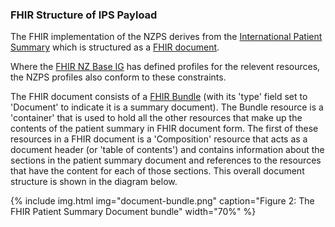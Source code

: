### FHIR Structure of IPS Payload

The FHIR implementation of the NZPS derives from the [International Patient Summary](https://build.fhir.org/ig/HL7/fhir-ips/profiles.html) which is structured as a [FHIR document](https://www.hl7.org/fhir/documents.html). 

Where the [FHIR NZ Base IG](https://fhir.org.nz/ig/base/index.html) has defined profiles for the relevent resources, the NZPS profiles also conform to these constraints.

The FHIR document consists of a [FHIR Bundle](https://www.hl7.org/fhir/bundle.html) (with its 'type' field set to 'Document' to indicate it is a summary document). The Bundle resource is a 'container' that is used to hold all the other resources that make up the contents of the patient summary in FHIR document form. The first of these resources in a FHIR document is a 'Composition' resource that acts as a document header (or 'table of contents') and contains information about the sections in the patient summary document and references to the resources that have the content for each of those sections. This overall document structure is shown in the diagram below. 

{% include img.html img="document-bundle.png" caption="Figure 2: The FHIR Patient Summary Document bundle" width="70%" %}
